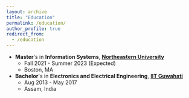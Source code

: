 ```yaml
---
layout: archive
title: "Education"
permalink: /education/
author_profile: true
redirect_from:
  - /education
---
```


* **Master**'s in **Information Systems**, [**Northeastern University**](https://www.northeastern.edu)
  * Fall 2021 - Summer 2023 (Expected)
  * Boston, MA
* **Bachelor**'s in **Electronics and Electrical Engineering**, [**IIT Guwahati**](http://iitg.ac.in)
  * Aug 2013 - May 2017
  * Assam, India
 
